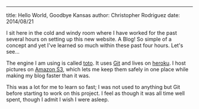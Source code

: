 ---
title: Hello World, Goodbye Kansas
author: Christopher Rodriguez
date: 2014/08/21

I sit here in the cold and windy room
where I have worked for the past several hours
on setting up this new website. A Blog!
So simple of a concept and yet I've learned
so much within these past four hours. Let's see...

The engine I am using is called [toto][toto].
It uses [Git][git] and lives on [heroku][heroku].
I host pictures on [Amazon S3][aws],
which lets me keep them safely in one place
while making my blog faster than it was.

This was a lot for me to learn so fast;
I was not used to anything but Git
before starting to work on this project.
I feel as though it was all time well spent,
though I admit I wish I were asleep.


[toto]: https://github.com/cloudhead/toto "Which is a DYNAMIC blogging engine, for once."
[git]: http://git-scm.com/ "I already use it for my other computer work. It is great."
[heroku]: https://www.heroku.com/ "This was the newest experience for me; It took me a while to learn all of the ins and outs."
[aws]: http://aws.amazon.com/ "This is where all of the static content for this site will live."
